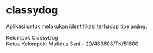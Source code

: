 # classydog
Aplikasi untuk melakukan identifikasi terhadap tipe anjing.  
  
Kelompok ClassyDog  
Ketua Kelompok: Mufidus Sani - 20/463608/TK/51600
